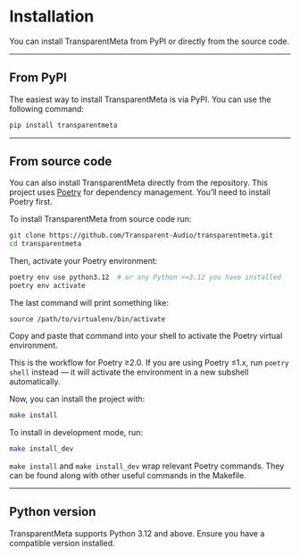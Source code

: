 # Installation

You can install TransparentMeta from PyPI or directly from the source code.

---

## From PyPI
The easiest way to install TransparentMeta is via PyPI. You can use the following command:

```bash
pip install transparentmeta
```

---

## From source code
You can also install TransparentMeta directly from the repository. This 
project uses [Poetry](https://python-poetry.org/) for dependency management.
You’ll need to install Poetry first.

To install TransparentMeta from source code run:
```bash
git clone https://github.com/Transparent-Audio/transparentmeta.git
cd transparentmeta
```

Then, activate your Poetry environment:
```bash
poetry env use python3.12  # or any Python >=3.12 you have installed
poetry env activate
```

The last command will print something like:
```
source /path/to/virtualenv/bin/activate
```
Copy and paste that command into your shell to activate the Poetry virtual environment.

This is the workflow for Poetry ≥2.0. If you are using Poetry ≤1.x, run 
`poetry shell` instead — it will activate the
environment in a new subshell automatically.


Now, you can install the project with:
```bash
make install
```

To install in development mode, run:
```bash
make install_dev
```

`make install` and `make install_dev` wrap relevant Poetry commands. They can 
be found along with other useful commands in the Makefile.

---

## Python version
TransparentMeta supports Python 3.12 and above. Ensure you have a compatible 
version installed.
